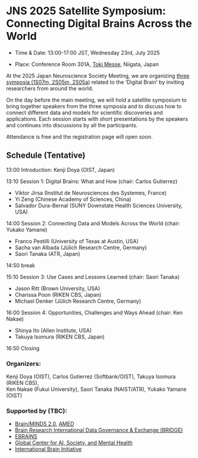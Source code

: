 # JNS 2025 Satellite Symposium: Connecting Digital Brains Across the World

* Time & Date: 13:00-17:00 JST, Wednesday 23rd, July 2025  

* Place: Conference Room 301A, [Toki Messe](https://www.tokimesse.com/english/), Niigata, Japan   

At the 2025 Japan Neuroscience Society Meeting, we are organizing [three symposia (1S07m, 2S05m, 2S05a)](https://neuroscience2025.jnss.org/en/program.html#p05) related to the ‘Digital Brain’ by inviting researchers from around the world.  

On the day before the main meeting, we will hold a satellite symposium to bring together speakers from the three symposia and to discuss how to connect different data and models for scientific discoveries and applications. Each session starts with short presentations by the speakers and continues into discussions by all the participants.

Attendance is free and the registration page will open soon.

## Schedule (Tentative)

13:00	Introduction: Kenji Doya (OIST, Japan)

13:10	Session 1: Digital Brains: What and How (chair: Carlos Gutierrez)  
* Viktor Jirsa (Institut de Neurosciences des Systemes, France)  
* Yi Zeng (Chinese Academy of Sciences, China)  
* Salvador Dura-Bernal (SUNY Downstate Health Sciences University, USA)  
 
14:00	Session 2: Connecting Data and Models Across the World (chair: Yukako Yamane)  
* Franco Pestilli (University of Texas at Austin, USA)  
* Sacha van Albada (Jülich Research Centre, Germany)
* Saori Tanaka (ATR, Japan)  
 
14:50	break

15:10	Session 3: Use Cases and Lessons Learned (chair: Saori Tanaka)  
* Jason Ritt (Brown University, USA)  
* Charissa Poon (RIKEN CBS, Japan)  
* Michael Denker (Jülich Research Centre, Germany)  
 
16:00	Session 4: Opportunities, Challenges and Ways Ahead (chair: Ken Nakae)  
* Shinya Ito (Allen Institute, USA)  
* Takuya Isomura (RIKEN CBS, Japan)  

16:50	Closing

### Organizers:  
Kenji Doya (OIST), Carlos Gutierrez (Softbank/OIST), Takuya Isomura (RIKEN CBS),  
Ken Nakae (Fukui University), Saori Tanaka (NAIST/ATR), Yukako Yamane (OIST)

### Supported by (TBC):  
* [Brain/MINDS 2.0](https://brainminds.jp/en/), [AMED](https://www.amed.go.jp/en/)  
* [Brain Research International Data Governance & Exchange (BRIDGE)](https://braindatagovernance.org)  
* [EBRAINS](https://www.ebrains.eu)  
* [Global Center for AI, Society, and Mental Health](https://www.downstate.edu/research/centers-departments/global-center-ai-society-mental-health/)  
* [International Brain Initiative](https://www.internationalbraininitiative.org)  

